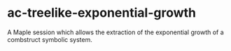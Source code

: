 # ac-treelike-exponential-growth
A Maple session which allows the extraction of the exponential growth of a combstruct symbolic system.
